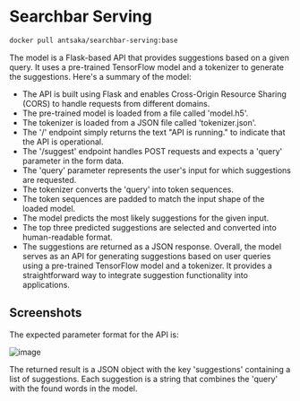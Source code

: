 # Searchbar Serving
```bash
docker pull antsaka/searchbar-serving:base
```
The model is a Flask-based API that provides suggestions based on a given query. It uses a pre-trained TensorFlow model and a tokenizer to generate the suggestions. Here's a summary of the model:

* The API is built using Flask and enables Cross-Origin Resource Sharing (CORS) to handle requests from different domains.
* The pre-trained model is loaded from a file called 'model.h5'.
* The tokenizer is loaded from a JSON file called 'tokenizer.json'.
* The '/' endpoint simply returns the text "API is running." to indicate that the API is operational.
* The '/suggest' endpoint handles POST requests and expects a 'query' parameter in the form data.
* The 'query' parameter represents the user's input for which suggestions are requested.
* The tokenizer converts the 'query' into token sequences.
* The token sequences are padded to match the input shape of the loaded model.
* The model predicts the most likely suggestions for the given input.
* The top three predicted suggestions are selected and converted into human-readable format.
* The suggestions are returned as a JSON response.
Overall, the model serves as an API for generating suggestions based on user queries using a pre-trained TensorFlow model and a tokenizer. It provides a straightforward way to integrate suggestion functionality into applications.

## Screenshots
The expected parameter format for the API is:

![image](https://github.com/C23-DF02-DiskusAI-Dicoding-Indonesia/API-Serving/assets/76771393/92b348f8-3051-4d1f-8504-a9cb1666d533)

The returned result is a JSON object with the key 'suggestions' containing a list of suggestions. Each suggestion is a string that combines the 'query' with the found words in the model.
